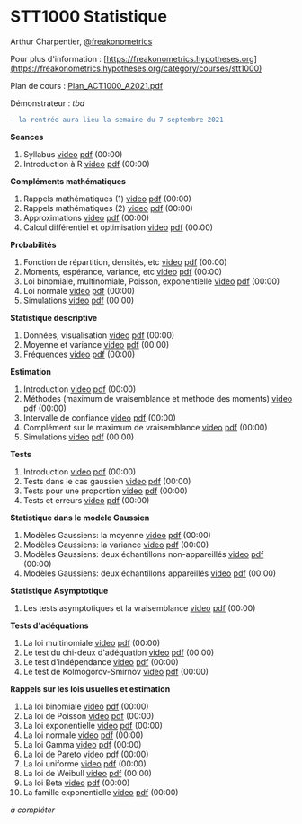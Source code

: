 # STT1000 Statistique

Arthur Charpentier, [@freakonometrics](https://twitter.com/freakonometrics)

Pour plus d'information : [https://freakonometrics.hypotheses.org](https://freakonometrics.hypotheses.org/category/courses/stt1000)

Plan de cours : [Plan_ACT1000_A2021.pdf](/docs/STT1000_A2021_Plan_de_Cours.pdf)

Démonstrateur : *tbd*

```diff
- la rentrée aura lieu la semaine du 7 septembre 2021
```

**Seances**

1. Syllabus <a href="https://www.youtube.com/">video</a> <a href="https://github.com/freakonometrics/STT1000/blob/master/slides/STT1000_INTRO_1.pdf">pdf</a> (00:00) <br /> 
2. Introduction à R <a href="https://www.youtube.com/">video</a> <a href="https://github.com/freakonometrics/STT1000/blob/master/slides/STT1000_INTRO_2.pdf">pdf</a> (00:00) <br /> 

**Compléments mathématiques**  

1. Rappels mathématiques (1) <a href="https://www.youtube.com/">video</a> <a href="https://github.com/freakonometrics/STT1000/blob/master/slides/STT1000_RAPPELS_1.pdf">pdf</a> (00:00) <br /> 
2. Rappels mathématiques (2) <a href="https://www.youtube.com/">video</a> <a href="https://github.com/freakonometrics/STT1000/blob/master/slides/STT1000_RAPPELS_1.pdf">pdf</a> (00:00) <br /> 
3. Approximations <a href="https://www.youtube.com/">video</a> <a href="https://github.com/freakonometrics/STT1000/blob/master/slides/STT1000_RAPPELS_2.pdf">pdf</a> (00:00) <br /> 
4. Calcul différentiel et optimisation <a href="https://www.youtube.com/">video</a> <a href="https://github.com/freakonometrics/STT1000/blob/master/slides/STT1000_RAPPELS_3.pdf">pdf</a> (00:00) <br /> 

**Probabilités**  

1. Fonction de répartition, densités, etc <a href="https://www.youtube.com/">video</a> <a href="https://github.com/freakonometrics/STT1000/blob/master/slides/STT1000_PROBA_1.pdf">pdf</a> (00:00) <br />
2. Moments, espérance, variance, etc <a href="https://www.youtube.com/">video</a> <a href="https://github.com/freakonometrics/STT1000/blob/master/slides/STT1000_PROBA_2.pdf">pdf</a> (00:00) <br /> 
3. Loi binomiale, multinomiale, Poisson, exponentielle <a href="https://www.youtube.com/">video</a> <a href="https://github.com/freakonometrics/STT1000/blob/master/slides/STT1000_PROBA_3.pdf">pdf</a> (00:00) <br /> 
4. Loi normale <a href="https://www.youtube.com/">video</a> <a href="https://github.com/freakonometrics/STT1000/blob/master/slides/STT1000_PROBA_4.pdf">pdf</a> (00:00) <br />
5. Simulations <a href="https://www.youtube.com/">video</a> <a href="https://github.com/freakonometrics/STT1000/blob/master/slides/STT1000_PROBA_5.pdf">pdf</a> (00:00) <br />  

**Statistique descriptive**

1. Données, visualisation <a href="https://www.youtube.com/">video</a> <a href="https://github.com/freakonometrics/STT1000/blob/master/slides/STT1000_DESC_1.pdf">pdf</a> (00:00) <br /> 
2. Moyenne et variance <a href="https://www.youtube.com/">video</a> <a href="https://github.com/freakonometrics/STT1000/blob/master/slides/STT1000_DESC_2.pdf">pdf</a> (00:00) <br /> 
3. Fréquences <a href="https://www.youtube.com/">video</a> <a href="https://github.com/freakonometrics/STT1000/blob/master/slides/STT1000_DESC_3.pdf">pdf</a> (00:00) <br /> 

**Estimation**

1. Introduction <a href="https://www.youtube.com/">video</a> <a href="https://github.com/freakonometrics/STT1000/blob/master/slides/STT1000_ESTIM_1.pdf">pdf</a> (00:00) <br /> 
2. Méthodes (maximum de vraisemblance et méthode des moments) <a href="https://www.youtube.com/">video</a> <a href="https://github.com/freakonometrics/STT1000/blob/master/slides/STT1000_ESTIM_2.pdf">pdf</a> (00:00) <br /> 
3. Intervalle de confiance <a href="https://www.youtube.com/">video</a> <a href="https://github.com/freakonometrics/STT1000/blob/master/slides/STT1000_ESTIM_3.pdf">pdf</a> (00:00) <br /> 
4. Complément sur le maximum de vraisemblance <a href="https://www.youtube.com/">video</a> <a href="https://github.com/freakonometrics/STT1000/blob/master/slides/STT1000_ESTIM_4.pdf">pdf</a> (00:00) <br /> 
5. Simulations <a href="https://www.youtube.com/">video</a> <a href="https://github.com/freakonometrics/STT1000/blob/master/slides/STT1000_ESTIM_5.pdf">pdf</a> (00:00) <br /> 

**Tests**

1. Introduction <a href="https://www.youtube.com/">video</a> <a href="https://github.com/freakonometrics/STT1000/blob/master/slides/STT1000_TESTS_1.pdf">pdf</a> (00:00) <br /> 
2. Tests dans le cas gaussien <a href="https://www.youtube.com/">video</a> <a href="https://github.com/freakonometrics/STT1000/blob/master/slides/STT1000_TESTS_2.pdf">pdf</a> (00:00) <br /> 
3. Tests pour une proportion <a href="https://www.youtube.com/">video</a> <a href="https://github.com/freakonometrics/STT1000/blob/master/slides/STT1000_TEST_3.pdf">pdf</a> (00:00) <br /> 
4. Tests et erreurs <a href="https://www.youtube.com/">video</a> <a href="https://github.com/freakonometrics/STT1000/blob/master/slides/STT1000_TEST_4.pdf">pdf</a> (00:00) <br /> 

**Statistique dans le modèle Gaussien**

1. Modèles Gaussiens: la moyenne <a href="https://www.youtube.com/">video</a> <a href="https://github.com/freakonometrics/STT1000/blob/master/slides/STT1000_GAUSS_1.pdf">pdf</a> (00:00) <br /> 
2. Modèles Gaussiens: la variance <a href="https://www.youtube.com/">video</a> <a href="https://github.com/freakonometrics/STT1000/blob/master/slides/STT1000_GAUSS_2.pdf">pdf</a> (00:00) <br /> 
3. Modèles Gaussiens: deux échantillons non-appareillés <a href="https://www.youtube.com/">video</a> <a href="https://github.com/freakonometrics/STT1000/blob/master/slides/STT1000_GAUSS_3.pdf">pdf</a> (00:00) <br /> 
4. Modèles Gaussiens: deux échantillons appareillés <a href="https://www.youtube.com/">video</a> <a href="https://github.com/freakonometrics/STT1000/blob/master/slides/STT1000_GAUSS_4.pdf">pdf</a> (00:00) <br /> 

**Statistique Asymptotique**

1. Les tests asymptotiques et la vraisemblance <a href="https://www.youtube.com/">video</a> <a href="https://github.com/freakonometrics/STT1000/blob/master/slides/STT1000_ASYMOPT_1.pdf">pdf</a> (00:00) <br /> 

**Tests d'adéquations**

1. La loi multinomiale <a href="https://www.youtube.com/">video</a> <a href="https://github.com/freakonometrics/STT1000/blob/master/slides/STT1000_ADEQ_1.pdf">pdf</a> (00:00) <br /> 
2. Le test du chi-deux d'adéquation <a href="https://www.youtube.com/">video</a> <a href="https://github.com/freakonometrics/STT1000/blob/master/slides/STT1000_ADEQ_2.pdf">pdf</a> (00:00) <br /> 
3. Le test d'indépendance <a href="https://www.youtube.com/">video</a> <a href="https://github.com/freakonometrics/STT1000/blob/master/slides/STT1000_ADEQ_3.pdf">pdf</a> (00:00) <br /> 
4. Le test de Kolmogorov-Smirnov <a href="https://www.youtube.com/">video</a> <a href="https://github.com/freakonometrics/STT1000/blob/master/slides/STT1000_ADEQ_4.pdf">pdf</a> (00:00) <br /> 

**Rappels sur les lois usuelles et estimation**

1. La loi binomiale <a href="https://www.youtube.com/">video</a> <a href="https://github.com/freakonometrics/STT1000/blob/master/slides/STT1000_LOIS_1.pdf">pdf</a> (00:00) <br /> 
2. La loi de Poisson <a href="https://www.youtube.com/">video</a> <a href="https://github.com/freakonometrics/STT1000/blob/master/slides/STT1000_LOIS_2.pdf">pdf</a> (00:00) <br /> 
3. La loi exponentielle <a href="https://www.youtube.com/">video</a> <a href="https://github.com/freakonometrics/STT1000/blob/master/slides/STT1000_LOIS_3.pdf">pdf</a> (00:00) <br /> 
4. La loi normale <a href="https://www.youtube.com/">video</a> <a href="https://github.com/freakonometrics/STT1000/blob/master/slides/STT1000_LOIS_4.pdf">pdf</a> (00:00) <br /> 
5. La loi Gamma <a href="https://www.youtube.com/">video</a> <a href="https://github.com/freakonometrics/STT1000/blob/master/slides/STT1000_LOIS_5.pdf">pdf</a> (00:00) <br /> 
6. La loi de Pareto <a href="https://www.youtube.com/">video</a> <a href="https://github.com/freakonometrics/STT1000/blob/master/slides/STT1000_LOIS_6.pdf">pdf</a> (00:00) <br /> 
7. La loi uniforme <a href="https://www.youtube.com/">video</a> <a href="https://github.com/freakonometrics/STT1000/blob/master/slides/STT1000_LOIS_7.pdf">pdf</a> (00:00) <br /> 
8. La loi de Weibull <a href="https://www.youtube.com/">video</a> <a href="https://github.com/freakonometrics/STT1000/blob/master/slides/STT1000_LOIS_8.pdf">pdf</a> (00:00) <br /> 
9. La loi Beta <a href="https://www.youtube.com/">video</a> <a href="https://github.com/freakonometrics/STT1000/blob/master/slides/STT1000_LOIS_9.pdf">pdf</a> (00:00) <br /> 
10. La famille exponentielle <a href="https://www.youtube.com/">video</a> <a href="https://github.com/freakonometrics/STT1000/blob/master/slides/STT1000_LOIS_10.pdf">pdf</a> (00:00) <br /> 

*à compléter*

